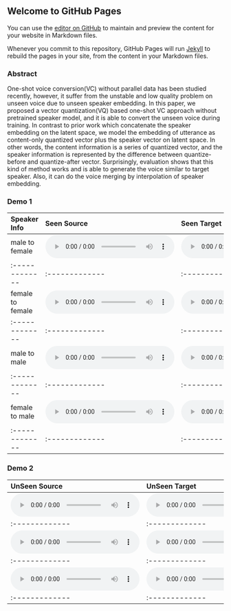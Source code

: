 ## Welcome to GitHub Pages

You can use the [editor on GitHub](https://github.com/ericwudayi/vqvc/edit/master/index.md) to maintain and preview the content for your website in Markdown files.

Whenever you commit to this repository, GitHub Pages will run [Jekyll](https://jekyllrb.com/) to rebuild the pages in your site, from the content in your Markdown files.

### Abstract

One-shot voice conversion(VC) without parallel data has been studied recently, however, it suffer from the unstable and low quality problem on unseen voice due to unseen speaker embedding. In this paper, we proposed a vector quantization(VQ) based one-shot VC approach without pretrained speaker model, and it is able to convert the unseen voice during training. In contrast to prior work which concatenate the speaker embedding on the latent space, we model the embedding of utterance as content-only quantized vector plus the speaker vector on latent space. In other words, the content information is a series of quantized vector, and the speaker information is represented by the difference between quantize-before and quantize-after vector. Surprisingly, evaluation shows that this kind of method works and is able to generate the voice similar to target speaker. Also, it can do the voice merging by interpolation of speaker embedding.

### Demo 1

| **Speaker Info** | **Seen Source** | **Seen Target** | **Converted** |
|:-------------|:-------------|:-------------|:-------------|
| male to female | <audio src="demo/demo01/inp.wav" controls preload></audio> | <audio src="demo/demo01/inp2.wav" controls preload></audio> | <audio src="demo/demo01/convert.wav" controls preload></audio>
|:-------------|:-------------|:-------------|:-------------|
| female to female | <audio src="demo/demo02/inp.wav" controls preload></audio> | <audio src="demo/demo02/inp2.wav" controls preload></audio> | <audio src="demo/demo02/convert.wav" controls preload></audio> |
|:-------------|:-------------|:-------------|:-------------|
| male to male | <audio src="demo/demo03/inp.wav" controls preload></audio> | <audio src="demo/demo03/inp2.wav" controls preload></audio> | <audio src="demo/demo03/convert.wav" controls preload></audio> |
|:-------------|:-------------|:-------------|:-------------|
| female to male | <audio src="demo/demo04/inp.wav" controls preload></audio> | <audio src="demo/demo04/inp2.wav" controls preload></audio> | <audio src="demo/demo04/convert.wav" controls preload></audio>
|:-------------|:-------------|:-------------|:-------------|

### Demo 2

| **UnSeen Source** | **UnSeen Target** | **Converted** |
|:-------------|:-------------|:-------------|
| <audio src="demo/demo05/inp.wav" controls preload></audio> | <audio src="demo/demo05/inp2.wav" controls preload></audio> | <audio src="demo/demo05/convert.wav" controls preload></audio>
|:-------------|:-------------|:-------------|
| <audio src="demo/demo06/inp.wav" controls preload></audio> | <audio src="demo/demo06/inp2.wav" controls preload></audio> | <audio src="demo/demo06/convert.wav" controls preload></audio> |
|:-------------|:-------------|:-------------|
| <audio src="demo/demo07/inp.wav" controls preload></audio> | <audio src="demo/demo07/inp2.wav" controls preload></audio> | <audio src="demo/demo07/convert.wav" controls preload></audio> |
|:-------------|:-------------|:-------------|

